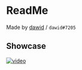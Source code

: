 # ReadMe
Made by [dawid](https://v3rmillion.net/member.php?action=profile&uid=1052423) / `dawid#7205`

## Showcase
[![video](https://img.youtube.com/vi/bCRsS42AUYw/0.jpg)](https://youtu.be/bCRsS42AUYw)
